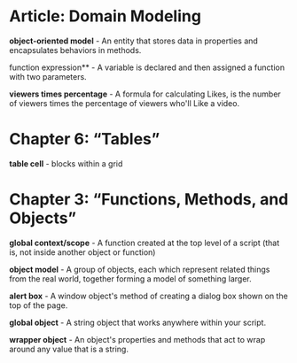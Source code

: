 # Article: Domain Modeling

**object-oriented model** - An entity that stores data in properties and encapsulates behaviors in methods.

function expression** - A variable is declared and then assigned a function with two parameters.

**viewers times percentage** - A formula for calculating Likes, is the number of viewers times the percentage of viewers who'll Like a video. 

# Chapter 6: “Tables”

**table cell** - blocks within a grid

# Chapter 3: “Functions, Methods, and Objects”

**global context/scope** - A function created at the top level of a script (that is, not inside another object or function)

**object model** - A group of objects, each which represent related things from the real world, together forming a model of something larger.

**alert box** - A window object's method of creating a dialog box shown on the top of the page.

**global object** - A string object that works anywhere within your script.

**wrapper object** - An object's properties and methods that act to wrap around any value that is a string.